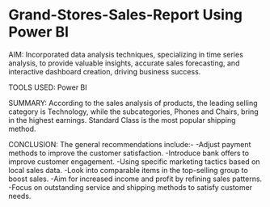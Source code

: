 # Grand-Stores-Sales-Report Using Power BI
AIM:
Incorporated data analysis techniques, specializing in time series analysis, to provide valuable insights, accurate sales forecasting, and interactive dashboard creation, driving business success.

TOOLS USED:
Power BI

SUMMARY:
According to the sales analysis of products, the leading selling category is Technology, while the subcategories, Phones and Chairs, bring in the highest earnings.
Standard Class is the most popular shipping method.

CONCLUSION:
The general recommendations include:-
-Adjust payment methods to improve the customer satisfaction.
-Introduce bank offers to improve customer engagement.
-Using specific marketing tactics based on local sales data.
-Look into comparable items in the top-selling group to boost sales.
-Aim for increased income and profit by refining sales patterns.
-Focus on outstanding service and shipping methods to satisfy customer needs.
